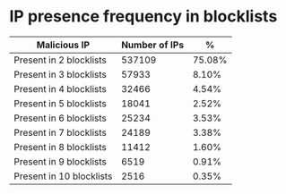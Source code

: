 # IP presence frequency in blocklists
| Malicious IP | Number of IPs | % |
|----|----|----|
| Present in 2 blocklists | 537109 | 75.08% |
| Present in 3 blocklists | 57933 | 8.10% |
| Present in 4 blocklists | 32466 | 4.54% |
| Present in 5 blocklists | 18041 | 2.52% |
| Present in 6 blocklists | 25234 | 3.53% |
| Present in 7 blocklists | 24189 | 3.38% |
| Present in 8 blocklists | 11412 | 1.60% |
| Present in 9 blocklists | 6519 | 0.91% |
| Present in 10 blocklists | 2516 | 0.35% |
